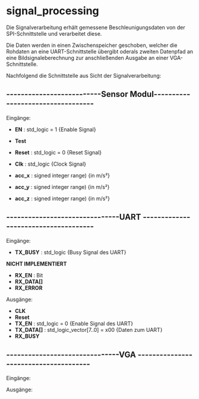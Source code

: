 # signal_processing

Die Signalverarbeitung erhält gemessene Beschleunigungsdaten von der SPI-Schnittstelle und verarbeitet diese.

Die Daten werden in einen Zwischenspeicher geschoben, welcher die Rohdaten  an eine UART-Schnittstelle übergibt oderals zweiten Datenpfad an eine Bildsignaleberechnung zur anschließenden Ausgabe an einer VGA-Schnittstelle.

Nachfolgend die Schnittstelle aus Sicht der Signalverarbeitung:


## --------------------------Sensor Modul----------------------------------

Eingänge:

* **EN** 	  : std_logic = 1 {Enable Signal}
* **Test**
* **Reset** :	std_logic = 0 {Reset Signal}
* **Clk**   :	std_logic     {Clock Signal}

* **acc_x** : signed integer range) {in m/s²}
* **acc_y** : signed integer range) {in m/s²}
* **acc_z** : signed integer range) {in m/s²}



## -------------------------------UART -------------------------------------

Eingänge:

* **TX_BUSY**    : std_logic {Busy Signal des UART}

**NICHT IMPLEMENTIERT**

* **RX_EN** : Bit
* **RX_DATA[]**
* **RX_ERROR**


Ausgänge:

* **CLK**
* **Reset**
* **TX_EN**      : std_logic = 0 {Enable Signal des UART}
* **TX_DATA[]**  : std_logic_vector[7..0] = x00 {Daten zum UART}
* **RX_BUSY**

## -------------------------------VGA --------------------------------------

Eingänge:

Ausgänge:
